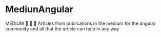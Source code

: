 # MediunAngular

MEDIUM :green_book: :blue_book: :orange_book: Articles from publications in the medium for the angular community and all that the article can help in any way
